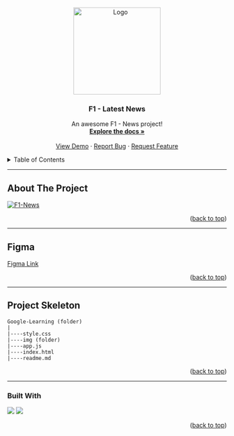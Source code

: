 


<a name="readme-top"></a>

 
<!-- PROJECT LOGO -->
<br />
<div align="center">
  <a href="https://github.com/ibrsec/F1-News/">
    <img src="img/logo.png" alt="Logo" width="200" >
  </a>

  <h3 align="center">F1 - Latest News</h3>

  <p align="center">
    An awesome F1 - News project!
    <br />
    <a href="https://github.com/ibrsec/F1-News"><strong>Explore the docs »</strong></a>
    <br />
    <br />
    <a href="https://ibrsec.github.io/F1-News/">View Demo</a>
    ·
    <a href="https://github.com/ibrsec/F1-News/issues">Report Bug</a>
    ·
    <a href="https://github.com/ibrsec/F1-News/issues">Request Feature</a>
  </p>
</div>



<!-- TABLE OF CONTENTS -->
<details>
  <summary>Table of Contents</summary>
  <ol>
    <li><a href="#about-the-project">About The Project</a></li>
     <li><a href="#figma">Figma</a></li>
     <li><a href="#project-skeleton">Project Skeleton</a></li>
     <li><a href="#built-with">Built With</a></li>
    <!-- <li>
      <a href="#getting-started">Getting Started</a>
      <ul>
        <li><a href="#prerequisites">Prerequisites</a></li>
        <li><a href="#installation">Installation</a></li>
      </ul>
    </li>
    <li><a href="#usage">Usage</a></li>
    <li><a href="#roadmap">Roadmap</a></li>
    <li><a href="#contributing">Contributing</a></li>
    <li><a href="#license">License</a></li>
    <li><a href="#contact">Contact</a></li>
    <li><a href="#acknowledgments">Acknowledgments</a></li> -->
  </ol>
</details>


---

<!-- ABOUT THE PROJECT -->
## About The Project

[![F1-News](./img/p.gif)](https://ibrsec.github.io/F1-News/)



<p align="right">(<a href="#readme-top">back to top</a>)</p>

---

## Figma 

<a href="https://www.figma.com/file/Vr84CxMXaHMHNkBHRd1npy/formula-1-latest-news-grid?type=design&node-id=0%3A1&mode=design&t=xgNGLbR67aWpwaVJ-1">Figma Link</a>

<p align="right">(<a href="#readme-top">back to top</a>)</p>


---

## Project Skeleton 

```
Google-Learning (folder)
|
|----style.css       
|----img (folder)  
|----app.js            
|----index.html
|----readme.md
```

<p align="right">(<a href="#readme-top">back to top</a>)</p>

---

### Built With


<!-- https://dev.to/envoy_/150-badges-for-github-pnk  search skills-->

 <img src="https://img.shields.io/badge/HTML-239120?style=for-the-badge&logo=html5&logoColor=white">
 <img src="https://img.shields.io/badge/CSS-239120?&style=for-the-badge&logo=css3&logoColor=white&color=red"> 
 <!-- <img src="https://img.shields.io/badge/JavaScript-F7DF1E?style=for-the-badge&logo=javascript&logoColor=black">  -->




<p align="right">(<a href="#readme-top">back to top</a>)</p>




